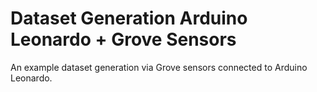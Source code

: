 # Dataset Generation Arduino Leonardo + Grove Sensors
An example dataset generation via Grove sensors connected to Arduino Leonardo.

